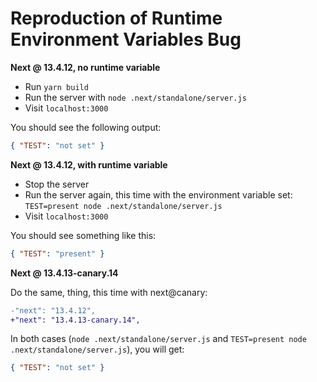 # Reproduction of Runtime Environment Variables Bug

**Next @ 13.4.12, no runtime variable**

- Run `yarn build`
- Run the server with `node .next/standalone/server.js`
- Visit `localhost:3000`

You should see the following output:

```json
{ "TEST": "not set" }
```

**Next @ 13.4.12, with runtime variable**

- Stop the server
- Run the server again, this time with the environment variable set: `TEST=present node .next/standalone/server.js`
- Visit `localhost:3000`

You should see something like this:

```json
{ "TEST": "present" }
```

**Next @ 13.4.13-canary.14**

Do the same, thing, this time with next@canary:

```diff
-"next": "13.4.12",
+"next": "13.4.13-canary.14",
```

In both cases (`node .next/standalone/server.js` and `TEST=present node .next/standalone/server.js`), you will get:

```json
{ "TEST": "not set" }
```
